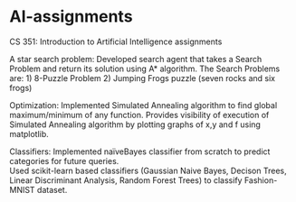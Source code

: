 # AI-assignments
CS 351: Introduction to Artificial Intelligence assignments

A star search problem: Developed search agent that takes a Search Problem and return its solution using A* algorithm. The Search Problems are: 1) 8-Puzzle Problem 2) Jumping Frogs puzzle (seven rocks and six frogs)

Optimization: Implemented Simulated Annealing algorithm to find global maximum/minimum of any function. Provides visibility of execution of Simulated Annealing algorithm by plotting graphs of x,y and f using matplotlib.

Classifiers: Implemented naïveBayes classifier from scratch to predict categories for future queries. \
Used scikit-learn based classifiers (Gaussian Naive Bayes, Decison Trees, Linear Discriminant Analysis, Random Forest Trees) to classify Fashion-MNIST dataset.
